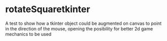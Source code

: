 # rotateSquaretkinter
A test to show how a tkinter object could be augmented on  canvas to point in the direction of the mouse, opening the posibility for better 2d game mechanics to be used

